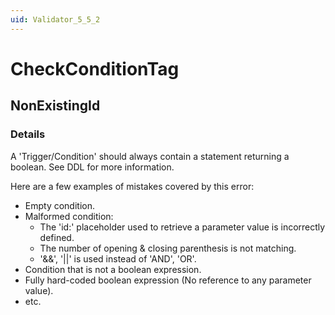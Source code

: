 ```yaml
---
uid: Validator_5_5_2
---
```


# CheckConditionTag

## NonExistingId

<!-- Description, Properties, ... sections are auto-generated. -->
<!-- REPLACE ME AUTO-GENERATION -->

### Details

A 'Trigger/Condition' should always contain a statement returning a boolean.
See DDL for more information.

Here are a few examples of mistakes covered by this error:
- Empty condition.
- Malformed condition:
  - The 'id:' placeholder used to retrieve a parameter value is incorrectly defined.
  - The number of opening & closing parenthesis is not matching.
  - '&&', '||' is used instead of 'AND', 'OR'.
- Condition that is not a boolean expression.
- Fully hard-coded boolean expression (No reference to any parameter value).
- etc.

<!-- Uncomment to add example code -->
<!--### Example code-->
